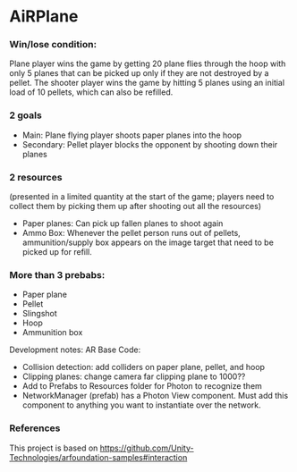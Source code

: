 # AiRPlane

### Win/lose condition:
Plane player wins the game by getting 20 plane flies through the hoop with only 5 planes that can be picked up only if they are not destroyed by a pellet. The shooter player wins the game by hitting 5 planes using an initial load of 10 pellets, which can also be refilled. 
### 2 goals
  - Main: Plane flying player shoots paper planes into the hoop
  - Secondary: Pellet player blocks the opponent by shooting down their planes
### 2 resources
(presented in a limited quantity at the start of the game; players need to collect them by picking them up after shooting out all the resources)
  - Paper planes: Can pick up fallen planes to shoot again
  - Ammo Box: Whenever the pellet person runs out of pellets, ammunition/supply box appears on the image target that need to be picked up for refill.
### More than 3 prebabs:
  - Paper plane
  - Pellet
  - Slingshot
  - Hoop
  - Ammunition box
 
Development notes:
AR Base Code:
- Collision detection: add colliders on paper plane, pellet, and hoop
- Clipping planes: change camera far clipping plane to 1000??
- Add to Prefabs to Resources folder for Photon to recognize them
- NetworkManager (prefab) has a Photon View component. Must add this component to anything you want to instantiate over the network.







### References
This project is based on https://github.com/Unity-Technologies/arfoundation-samples#interaction

